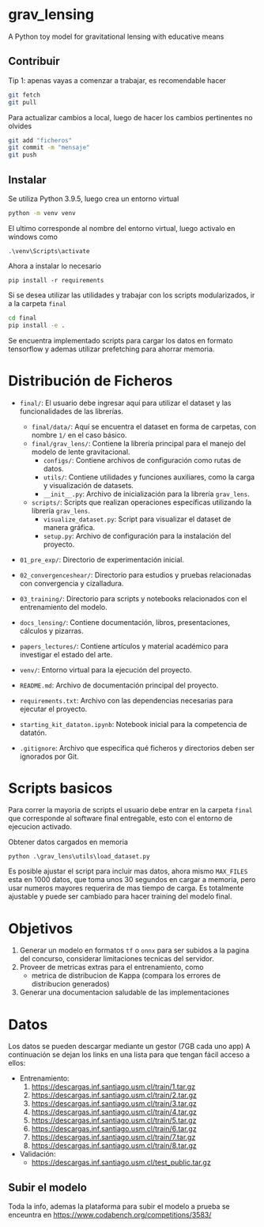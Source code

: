 # grav_lensing
A Python toy model for gravitational lensing with educative means

## Contribuir
Tip 1: apenas vayas a comenzar a trabajar, es recomendable hacer
```bash
git fetch
git pull
```
Para actualizar cambios a local, luego de hacer los cambios pertinentes no olvides
```bash
git add "ficheros"
git commit -m "mensaje"
git push
```

## Instalar
Se utiliza Python 3.9.5, luego crea un entorno virtual
```bash
python -m venv venv
```

El ultimo corresponde al nombre del entorno virtual, luego activalo en windows como

```
.\venv\Scripts\activate
```

Ahora a instalar lo necesario
```
pip install -r requirements
```

Si se desea utilizar las utilidades y trabajar con los scripts modularizados, ir a la carpeta `final`
```bash
cd final
pip install -e .
```
Se encuentra implementado scripts para cargar los datos en formato tensorflow y ademas utilizar prefetching para ahorrar memoria.

# Distribución de Ficheros
- `final/`: El usuario debe ingresar aquí para utilizar el dataset y las funcionalidades de las librerías.
  - `final/data/`: Aquí se encuentra el dataset en forma de carpetas, con nombre `1/` en el caso básico.
  - `final/grav_lens/`: Contiene la librería principal para el manejo del modelo de lente gravitacional.
    - `configs/`: Contiene archivos de configuración como rutas de datos.
    - `utils/`: Contiene utilidades y funciones auxiliares, como la carga y visualización de datasets.
    - `__init__.py`: Archivo de inicialización para la librería `grav_lens`.
  - `scripts/`: Scripts que realizan operaciones específicas utilizando la librería `grav_lens`.
    - `visualize_dataset.py`: Script para visualizar el dataset de manera gráfica.
    - `setup.py`: Archivo de configuración para la instalación del proyecto.

- `01_pre_exp/`: Directorio de experimentación inicial.
- `02_convergenceshear/`: Directorio para estudios y pruebas relacionadas con convergencia y cizalladura.
- `03_training/`: Directorio para scripts y notebooks relacionados con el entrenamiento del modelo.
- `docs_lensing/`: Contiene documentación, libros, presentaciones, cálculos y pizarras.
- `papers_lectures/`: Contiene artículos y material académico para investigar el estado del arte.
- `venv/`: Entorno virtual para la ejecución del proyecto.
- `README.md`: Archivo de documentación principal del proyecto.
- `requirements.txt`: Archivo con las dependencias necesarias para ejecutar el proyecto.
- `starting_kit_dataton.ipynb`: Notebook inicial para la competencia de datatón.
- `.gitignore`: Archivo que especifica qué ficheros y directorios deben ser ignorados por Git.

# Scripts basicos
Para correr la mayoria de scripts el usuario debe entrar en la carpeta `final` que corresponde al software final entregable, esto con el entorno de ejecucion activado.

Obtener datos cargados en memoria
```
python .\grav_lens\utils\load_dataset.py
```
Es posible ajustar el script para incluir mas datos, ahora mismo `MAX_FILES` esta en 1000 datos, que toma unos 30 segundos en cargar a memoria, pero usar numeros mayores requerira de mas tiempo de carga. Es totalmente ajustable y puede ser cambiado para hacer training del modelo final.


# Objetivos
1. Generar un modelo en formatos `tf` o `onnx` para ser subidos a la pagina del concurso, considerar limitaciones tecnicas del servidor.
2. Proveer de metricas extras para el entrenamiento, como
    - metrica de distribucion de Kappa (compara los errores de distribucion generados)
3. Generar una documentacion saludable de las implementaciones





# Datos

Los datos se pueden descargar mediante un gestor (7GB cada uno app)
A continuación se dejan los links en una lista para que tengan fácil acceso a ellos:
- Entrenamiento:
    1. https://descargas.inf.santiago.usm.cl/train/1.tar.gz
    2. https://descargas.inf.santiago.usm.cl/train/2.tar.gz
    3. https://descargas.inf.santiago.usm.cl/train/3.tar.gz
    4. https://descargas.inf.santiago.usm.cl/train/4.tar.gz
    5. https://descargas.inf.santiago.usm.cl/train/5.tar.gz
    6. https://descargas.inf.santiago.usm.cl/train/6.tar.gz
    7. https://descargas.inf.santiago.usm.cl/train/7.tar.gz
    8. https://descargas.inf.santiago.usm.cl/train/8.tar.gz
- Validación:
    - https://descargas.inf.santiago.usm.cl/test_public.tar.gz


## Subir el modelo
Toda la info, ademas la plataforma para subir el modelo a prueba se enceuntra en
https://www.codabench.org/competitions/3583/
